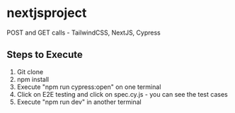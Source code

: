 # nextjsproject
POST and GET calls - TailwindCSS, NextJS, Cypress

## Steps to Execute
1. Git clone
2. npm install
3. Execute "npm run cypress:open" on one terminal
4. Click on E2E testing and click on spec.cy.js - you can see the test cases
5. Execute "npm run dev" in another terminal
